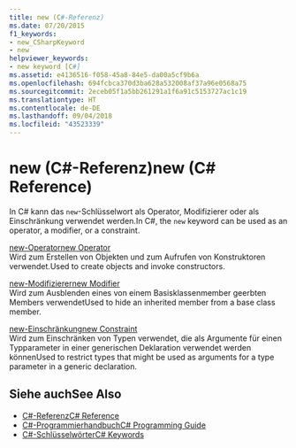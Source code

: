 ```yaml
---
title: new (C#-Referenz)
ms.date: 07/20/2015
f1_keywords:
- new_CSharpKeyword
- new
helpviewer_keywords:
- new keyword [C#]
ms.assetid: e4136516-f058-45a8-84e5-da00a5cf9b6a
ms.openlocfilehash: 694fcbca370d3ba628a532008af37a96e0568a75
ms.sourcegitcommit: 2eceb05f1a5bb261291a1f6a91c5153727ac1c19
ms.translationtype: HT
ms.contentlocale: de-DE
ms.lasthandoff: 09/04/2018
ms.locfileid: "43523339"
---
```

# <a name="new-c-reference"></a><span data-ttu-id="5fd5c-102">new (C#-Referenz)</span><span class="sxs-lookup"><span data-stu-id="5fd5c-102">new (C# Reference)</span></span>
<span data-ttu-id="5fd5c-103">In C# kann das `new`-Schlüsselwort als Operator, Modifizierer oder als Einschränkung verwendet werden.</span><span class="sxs-lookup"><span data-stu-id="5fd5c-103">In C#, the `new` keyword can be used as an operator, a modifier, or a constraint.</span></span>  
  
 [<span data-ttu-id="5fd5c-104">new-Operator</span><span class="sxs-lookup"><span data-stu-id="5fd5c-104">new Operator</span></span>](../../../csharp/language-reference/keywords/new-operator.md)  
 <span data-ttu-id="5fd5c-105">Wird zum Erstellen von Objekten und zum Aufrufen von Konstruktoren verwendet.</span><span class="sxs-lookup"><span data-stu-id="5fd5c-105">Used to create objects and invoke constructors.</span></span>  
  
 [<span data-ttu-id="5fd5c-106">new-Modifizierer</span><span class="sxs-lookup"><span data-stu-id="5fd5c-106">new Modifier</span></span>](../../../csharp/language-reference/keywords/new-modifier.md)  
 <span data-ttu-id="5fd5c-107">Wird zum Ausblenden eines von einem Basisklassenmember geerbten Members verwendet</span><span class="sxs-lookup"><span data-stu-id="5fd5c-107">Used to hide an inherited member from a base class member.</span></span>  
  
 [<span data-ttu-id="5fd5c-108">new-Einschränkung</span><span class="sxs-lookup"><span data-stu-id="5fd5c-108">new Constraint</span></span>](../../../csharp/language-reference/keywords/new-constraint.md)  
 <span data-ttu-id="5fd5c-109">Wird zum Einschränken von Typen verwendet, die als Argumente für einen Typparameter in einer generischen Deklaration verwendet werden können</span><span class="sxs-lookup"><span data-stu-id="5fd5c-109">Used to restrict types that might be used as arguments for a type parameter in a generic declaration.</span></span>  
  
## <a name="see-also"></a><span data-ttu-id="5fd5c-110">Siehe auch</span><span class="sxs-lookup"><span data-stu-id="5fd5c-110">See Also</span></span>

- [<span data-ttu-id="5fd5c-111">C#-Referenz</span><span class="sxs-lookup"><span data-stu-id="5fd5c-111">C# Reference</span></span>](../../../csharp/language-reference/index.md)  
- [<span data-ttu-id="5fd5c-112">C#-Programmierhandbuch</span><span class="sxs-lookup"><span data-stu-id="5fd5c-112">C# Programming Guide</span></span>](../../../csharp/programming-guide/index.md)  
- [<span data-ttu-id="5fd5c-113">C#-Schlüsselwörter</span><span class="sxs-lookup"><span data-stu-id="5fd5c-113">C# Keywords</span></span>](../../../csharp/language-reference/keywords/index.md)
